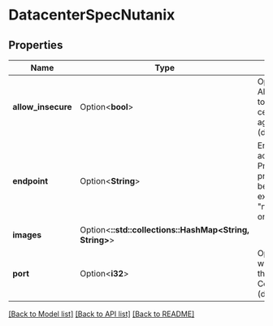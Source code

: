 # DatacenterSpecNutanix

## Properties

Name | Type | Description | Notes
------------ | ------------- | ------------- | -------------
**allow_insecure** | Option<**bool**> | Optional: AllowInsecure allows to disable the TLS certificate check against the endpoint (defaults to false) | [optional]
**endpoint** | Option<**String**> | Endpoint to use for accessing Nutanix Prism Central. No protocol or port should be passed, for example \"nutanix.example.com\" or \"10.0.0.1\" | [optional]
**images** | Option<**::std::collections::HashMap<String, String>**> |  | [optional]
**port** | Option<**i32**> | Optional: Port to use when connecting to the Nutanix Prism Central endpoint (defaults to 9440) | [optional]

[[Back to Model list]](../README.md#documentation-for-models) [[Back to API list]](../README.md#documentation-for-api-endpoints) [[Back to README]](../README.md)



